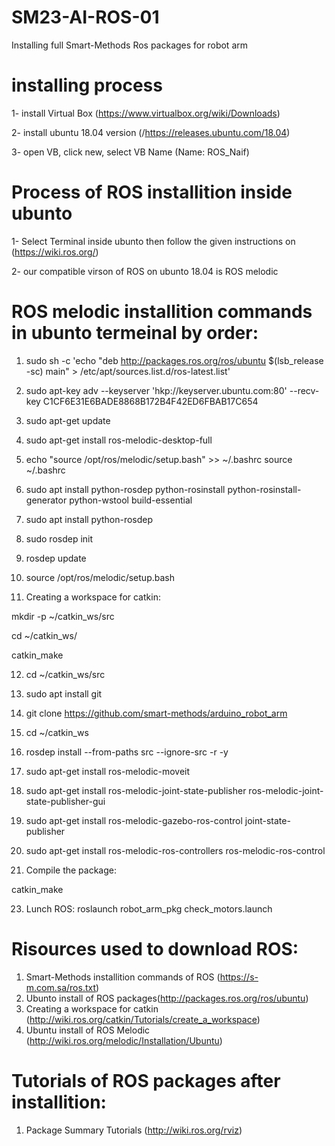 # SM23-AI-ROS-01
Installing full Smart-Methods Ros packages for robot arm
# installing process
1- install Virtual Box (https://www.virtualbox.org/wiki/Downloads)

2- install ubuntu 18.04 version (/https://releases.ubuntu.com/18.04)

3- open VB, click new, select VB Name (Name: ROS_Naif)
# Process of ROS installition inside ubunto
1- Select Terminal inside ubunto then follow the given instructions on (https://wiki.ros.org/)

2- our compatible virson of ROS on ubunto 18.04 is ROS melodic
# ROS melodic installition commands in ubunto termeinal by order:
1) sudo sh -c 'echo "deb http://packages.ros.org/ros/ubuntu $(lsb_release -sc) main" > /etc/apt/sources.list.d/ros-latest.list'

2) sudo apt-key adv --keyserver 'hkp://keyserver.ubuntu.com:80' --recv-key C1CF6E31E6BADE8868B172B4F42ED6FBAB17C654

3) sudo apt-get update

4) sudo apt-get install ros-melodic-desktop-full

5) echo "source /opt/ros/melodic/setup.bash" >> ~/.bashrc
source ~/.bashrc

6) sudo apt install python-rosdep python-rosinstall python-rosinstall-generator python-wstool build-essential

7) sudo apt install python-rosdep

8) sudo rosdep init

9) rosdep update

10) source /opt/ros/melodic/setup.bash

11) Creating a workspace for catkin:

mkdir -p ~/catkin_ws/src

cd ~/catkin_ws/

catkin_make

12) cd ~/catkin_ws/src

13) sudo apt install git

14) git clone https://github.com/smart-methods/arduino_robot_arm 

15) cd ~/catkin_ws

16) rosdep install --from-paths src --ignore-src -r -y

17) sudo apt-get install ros-melodic-moveit

18) sudo apt-get install ros-melodic-joint-state-publisher ros-melodic-joint-state-publisher-gui

19) sudo apt-get install ros-melodic-gazebo-ros-control joint-state-publisher

20) sudo apt-get install ros-melodic-ros-controllers ros-melodic-ros-control

21) Compile the package:

 catkin_make

23) Lunch ROS:
roslaunch robot_arm_pkg check_motors.launch
# Risources used to download ROS:
1) Smart-Methods installition commands of ROS (https://s-m.com.sa/ros.txt)
2) Ubunto install of ROS packages(http://packages.ros.org/ros/ubuntu)
3) Creating a workspace for catkin (http://wiki.ros.org/catkin/Tutorials/create_a_workspace)
4) Ubuntu install of ROS Melodic (http://wiki.ros.org/melodic/Installation/Ubuntu)
# Tutorials of ROS packages after installition:
1) Package Summary Tutorials (http://wiki.ros.org/rviz)
